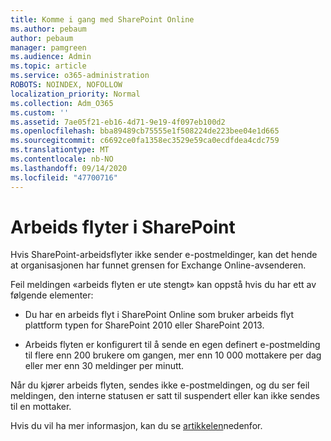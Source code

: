 ```yaml
---
title: Komme i gang med SharePoint Online
ms.author: pebaum
author: pebaum
manager: pamgreen
ms.audience: Admin
ms.topic: article
ms.service: o365-administration
ROBOTS: NOINDEX, NOFOLLOW
localization_priority: Normal
ms.collection: Adm_O365
ms.custom: ''
ms.assetid: 7ae05f21-eb16-4d71-9e19-4f097eb100d2
ms.openlocfilehash: bba89489cb75555e1f508224de223bee04e1d665
ms.sourcegitcommit: c6692ce0fa1358ec3529e59ca0ecdfdea4cdc759
ms.translationtype: MT
ms.contentlocale: nb-NO
ms.lasthandoff: 09/14/2020
ms.locfileid: "47700716"
---
```

# <a name="workflows-in-sharepoint"></a>Arbeids flyter i SharePoint

Hvis SharePoint-arbeidsflyter ikke sender e-postmeldinger, kan det hende at organisasjonen har funnet grensen for Exchange Online-avsenderen.

Feil meldingen «arbeids flyten er ute stengt» kan oppstå hvis du har ett av følgende elementer:

- Du har en arbeids flyt i SharePoint Online som bruker arbeids flyt plattform typen for SharePoint 2010 eller SharePoint 2013.

- Arbeids flyten er konfigurert til å sende en egen definert e-postmelding til flere enn 200 brukere om gangen, mer enn 10 000 mottakere per dag eller mer enn 30 meldinger per minutt.

Når du kjører arbeids flyten, sendes ikke e-postmeldingen, og du ser feil meldingen, den interne statusen er satt til suspendert eller kan ikke sendes til en mottaker.

Hvis du vil ha mer informasjon, kan du se [artikkelen](https://docs.microsoft.com/sharepoint/support/workflows/configured-workflow-fails-running)nedenfor.

